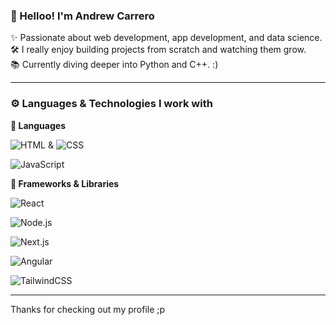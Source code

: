 ### 🧉 Helloo! I'm Andrew Carrero

✨ Passionate about web development, app development, and data science.  
🛠️ I really enjoy building projects from scratch and watching them grow.  
📚 Currently diving deeper into Python and C++.    :)

---

### ⚙️ Languages & Technologies I work with

**🧠 Languages**

![HTML](https://img.shields.io/badge/HTML-202020?style=for-the-badge&logo=html5&logoColor=E34F26) & ![CSS](https://img.shields.io/badge/CSS-202020?style=for-the-badge&logo=css3&logoColor=1572B6)

![JavaScript](https://img.shields.io/badge/JavaScript-202020?style=for-the-badge&logo=javascript&logoColor=F7DF1E)

**🚧 Frameworks & Libraries**

![React](https://img.shields.io/badge/React-202020?style=for-the-badge&logo=react&logoColor=61DAFB)

![Node.js](https://img.shields.io/badge/Node.js-202020?style=for-the-badge&logo=node.js&logoColor=339933)

![Next.js](https://img.shields.io/badge/Next.js-202020?style=for-the-badge&logo=next.js&logoColor=ffffff)

![Angular](https://img.shields.io/badge/Angular-202020?style=for-the-badge&logo=angular&logoColor=DD0031)

![TailwindCSS](https://img.shields.io/badge/TailwindCSS-202020?style=for-the-badge&logo=tailwind-css&logoColor=38B2AC)

---

Thanks for checking out my profile ;p
